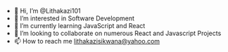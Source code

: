 - 👋 Hi, I’m @Lithakazi101
- 👀 I’m interested in Software Development
- 🌱 I’m currently learning JavaScript and React
- 💞️ I’m looking to collaborate on numerous React and Javascript Projects 
- 📫 How to reach me lithakazisikwana@yahoo.com

<!---
Lithakazi101/Lithakazi101 is a ✨ special ✨ repository because its `README.md` (this file) appears on your GitHub profile.
You can click the Preview link to take a look at your changes.
--->
